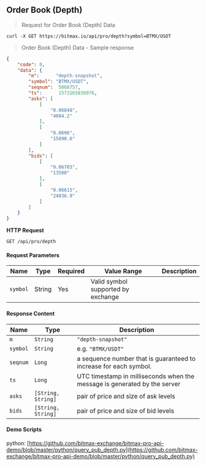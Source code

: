## Order Book (Depth)

> Request for Order Book (Depth) Data

```
curl -X GET https://bitmax.io/api/pro/depth?symbol=BTMX/USDT
```

> Order Book (Depth) Data - Sample response 

```json
{
    "code": 0,
    "data": {
        "m":      "depth-snapshot",
        "symbol": "BTMX/USDT",
        "seqnum":  5068757,
        "ts":      1573165838976,
        "asks": [
            [
                "0.06848",
                "4084.2"
            ],
            [
                "0.0696",
                "15890.6"
            ]
        ],
        "bids": [
            [
                "0.06703",
                "13500"
            ],
            [
                "0.06615",
                "24036.9"
            ]
        ]
    }
}
```

**HTTP Request**

`GET /api/pro/depth`

#### Request Parameters

   Name    | Type    | Required | Value Range                         | Description
---------- | ------- | -------- | ----------------------------------- |---------------
 `symbol`  | String  | Yes      |  Valid symbol supported by exchange | 

#### Response Content 

   Name    | Type               | Description 
---------- | ------------------ | -----------------------------
 `m`       | `String`           | `"depth-snapshot"`
 `symbol`  | `String`           | e.g. `"BTMX/USDT"`
 `seqnum`  | `Long`             | a sequence number that is guaranteed to increase for each symbol. 
 `ts`      | `Long`             | UTC timestamp in milliseconds when the message is generated by the server
 `asks`    | `[String, String]` | pair of price and size of ask levels
 `bids`    | `[String, String]` | pair of price and size of bid levels

#### Demo Scripts

python: [https://github.com/bitmax-exchange/bitmax-pro-api-demo/blob/master/python/query_pub_depth.py](https://github.com/bitmax-exchange/bitmax-pro-api-demo/blob/master/python/query_pub_depth.py)
